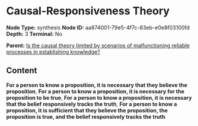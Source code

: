 # Causal-Responsiveness Theory

**Node Type:** synthesis
**Node ID:** aa874001-79e5-4f7c-83eb-e0e8f03100fd
**Depth:** 3
**Terminal:** No

**Parent:** [Is the causal theory limited by scenarios of malfunctioning reliable processes in establishing knowledge?](is-the-causal-theory-limited-by-scenarios-of-malfunctioning-reliable-processes-in-establishing-knowledge.md)

## Content

**For a person to know a proposition, it is necessary that they believe the proposition**, **For a person to know a proposition, it is necessary for the proposition to be true**, **For a person to know a proposition, it is necessary that the belief responsively tracks the truth**, **For a person to know a proposition, it is sufficient that they believe the proposition, the proposition is true, and the belief responsively tracks the truth**
